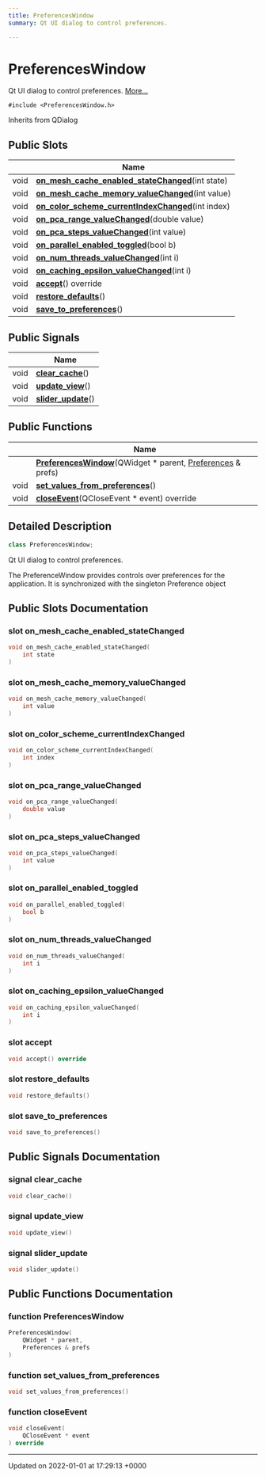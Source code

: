 ```yaml
---
title: PreferencesWindow
summary: Qt UI dialog to control preferences. 

---
```


# PreferencesWindow



Qt UI dialog to control preferences.  [More...](#detailed-description)


`#include <PreferencesWindow.h>`

Inherits from QDialog

## Public Slots

|                | Name           |
| -------------- | -------------- |
| void | **[on_mesh_cache_enabled_stateChanged](../Classes/classPreferencesWindow.md#slot-on-mesh-cache-enabled-statechanged)**(int state) |
| void | **[on_mesh_cache_memory_valueChanged](../Classes/classPreferencesWindow.md#slot-on-mesh-cache-memory-valuechanged)**(int value) |
| void | **[on_color_scheme_currentIndexChanged](../Classes/classPreferencesWindow.md#slot-on-color-scheme-currentindexchanged)**(int index) |
| void | **[on_pca_range_valueChanged](../Classes/classPreferencesWindow.md#slot-on-pca-range-valuechanged)**(double value) |
| void | **[on_pca_steps_valueChanged](../Classes/classPreferencesWindow.md#slot-on-pca-steps-valuechanged)**(int value) |
| void | **[on_parallel_enabled_toggled](../Classes/classPreferencesWindow.md#slot-on-parallel-enabled-toggled)**(bool b) |
| void | **[on_num_threads_valueChanged](../Classes/classPreferencesWindow.md#slot-on-num-threads-valuechanged)**(int i) |
| void | **[on_caching_epsilon_valueChanged](../Classes/classPreferencesWindow.md#slot-on-caching-epsilon-valuechanged)**(int i) |
| void | **[accept](../Classes/classPreferencesWindow.md#slot-accept)**() override |
| void | **[restore_defaults](../Classes/classPreferencesWindow.md#slot-restore-defaults)**() |
| void | **[save_to_preferences](../Classes/classPreferencesWindow.md#slot-save-to-preferences)**() |

## Public Signals

|                | Name           |
| -------------- | -------------- |
| void | **[clear_cache](../Classes/classPreferencesWindow.md#signal-clear-cache)**() |
| void | **[update_view](../Classes/classPreferencesWindow.md#signal-update-view)**() |
| void | **[slider_update](../Classes/classPreferencesWindow.md#signal-slider-update)**() |

## Public Functions

|                | Name           |
| -------------- | -------------- |
| | **[PreferencesWindow](../Classes/classPreferencesWindow.md#function-preferenceswindow)**(QWidget * parent, [Preferences](../Classes/classPreferences.md) & prefs) |
| void | **[set_values_from_preferences](../Classes/classPreferencesWindow.md#function-set-values-from-preferences)**() |
| void | **[closeEvent](../Classes/classPreferencesWindow.md#function-closeevent)**(QCloseEvent * event) override |

## Detailed Description

```cpp
class PreferencesWindow;
```

Qt UI dialog to control preferences. 

The PreferenceWindow provides controls over preferences for the application. It is synchronized with the singleton Preference object 

## Public Slots Documentation

### slot on_mesh_cache_enabled_stateChanged

```cpp
void on_mesh_cache_enabled_stateChanged(
    int state
)
```


### slot on_mesh_cache_memory_valueChanged

```cpp
void on_mesh_cache_memory_valueChanged(
    int value
)
```


### slot on_color_scheme_currentIndexChanged

```cpp
void on_color_scheme_currentIndexChanged(
    int index
)
```


### slot on_pca_range_valueChanged

```cpp
void on_pca_range_valueChanged(
    double value
)
```


### slot on_pca_steps_valueChanged

```cpp
void on_pca_steps_valueChanged(
    int value
)
```


### slot on_parallel_enabled_toggled

```cpp
void on_parallel_enabled_toggled(
    bool b
)
```


### slot on_num_threads_valueChanged

```cpp
void on_num_threads_valueChanged(
    int i
)
```


### slot on_caching_epsilon_valueChanged

```cpp
void on_caching_epsilon_valueChanged(
    int i
)
```


### slot accept

```cpp
void accept() override
```


### slot restore_defaults

```cpp
void restore_defaults()
```


### slot save_to_preferences

```cpp
void save_to_preferences()
```


## Public Signals Documentation

### signal clear_cache

```cpp
void clear_cache()
```


### signal update_view

```cpp
void update_view()
```


### signal slider_update

```cpp
void slider_update()
```


## Public Functions Documentation

### function PreferencesWindow

```cpp
PreferencesWindow(
    QWidget * parent,
    Preferences & prefs
)
```


### function set_values_from_preferences

```cpp
void set_values_from_preferences()
```


### function closeEvent

```cpp
void closeEvent(
    QCloseEvent * event
) override
```


-------------------------------

Updated on 2022-01-01 at 17:29:13 +0000